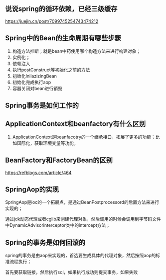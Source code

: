 ## 说说spring的循环依赖，已经三级缓存

https://juejin.cn/post/7099745254743474212

## Spring中的Bean的生命周期有哪些步骤

1. 构造方法推断；就是bean中药使用哪个构造方法来进行构建对象；
2. 实例化；
3. 依赖注入
4. 执行postConstruct等初始化之前的方法
5. 初始化InilazizingBean
6. 初始化完成执行aop
7. 容器关闭对bean进行销毁

## Spring事务是如何工作的





## ApplicationContext和beanfactory有什么区别

1. ApplicationContext是beanfacotry的一个继承接口，拓展了更多的功能；比如国际化，获取环境变量等功能。



## BeanFactory和FactoryBean的区别

https://refblogs.com/article/464

## SpringAop的实现

SpringAop是ioc的一个拓展点，是通过BeanPostprocessord的后置方法来进行实现的；

通过jdk动态代理或者cglib来创建代理对象，然后调用的时候会调用到字节码文件中DynamicAdvisorinterceptor类中的intercept方法；

## Spring的事务是如何回滚的

spring的事务是由aop来实现的，首选要生成具体的代理对象，然后按照aop的标准流程执行；

首先要获取链接，然后执行sql，如果执行成功则提交事务，如果失败